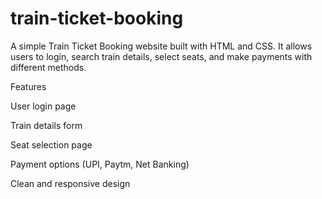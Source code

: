 # train-ticket-booking
A simple Train Ticket Booking website built with HTML and CSS. It allows users to login, search train details, select seats, and make payments with different methods.

Features

User login page

Train details form

Seat selection page

Payment options (UPI, Paytm, Net Banking)

Clean and responsive design

